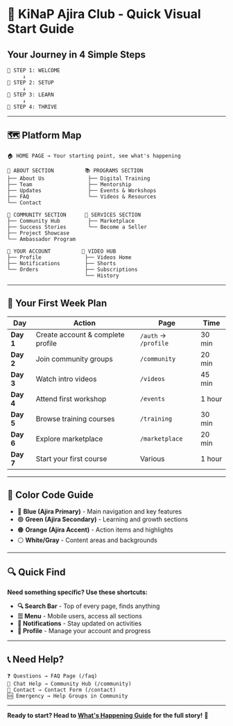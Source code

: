 # 🚀 KiNaP Ajira Club - Quick Visual Start Guide

## Your Journey in 4 Simple Steps

```
👋 STEP 1: WELCOME
     ↓
📝 STEP 2: SETUP
     ↓
🎯 STEP 3: LEARN
     ↓
🌟 STEP 4: THRIVE
```

---

## 🗺️ Platform Map

```
🏠 HOME PAGE → Your starting point, see what's happening

📖 ABOUT SECTION          📚 PROGRAMS SECTION
├── About Us              ├── Digital Training
├── Team                  ├── Mentorship  
├── Updates               ├── Events & Workshops
├── FAQ                   └── Videos & Resources
└── Contact               

👥 COMMUNITY SECTION      💼 SERVICES SECTION
├── Community Hub         ├── Marketplace
├── Success Stories       └── Become a Seller
├── Project Showcase      
└── Ambassador Program    

🔐 YOUR ACCOUNT          📱 VIDEO HUB
├── Profile              ├── Videos Home
├── Notifications        ├── Shorts
└── Orders               ├── Subscriptions
                         └── History
```

---

## 🎯 Your First Week Plan

| Day | Action | Page | Time |
|-----|--------|------|------|
| **Day 1** | Create account & complete profile | `/auth` → `/profile` | 30 min |
| **Day 2** | Join community groups | `/community` | 20 min |
| **Day 3** | Watch intro videos | `/videos` | 45 min |
| **Day 4** | Attend first workshop | `/events` | 1 hour |
| **Day 5** | Browse training courses | `/training` | 30 min |
| **Day 6** | Explore marketplace | `/marketplace` | 20 min |
| **Day 7** | Start your first course | Various | 1 hour |

---

## 🎨 Color Code Guide

- 🔵 **Blue (Ajira Primary)** - Main navigation and key features
- 🟢 **Green (Ajira Secondary)** - Learning and growth sections  
- 🟠 **Orange (Ajira Accent)** - Action items and highlights
- ⚪ **White/Gray** - Content areas and backgrounds

---

## 🔍 Quick Find

**Need something specific? Use these shortcuts:**

- **🔍 Search Bar** - Top of every page, finds anything
- **☰ Menu** - Mobile users, access all sections
- **🔔 Notifications** - Stay updated on activities
- **👤 Profile** - Manage your account and progress

---

## 📞 Need Help?

```
❓ Questions → FAQ Page (/faq)
💬 Chat Help → Community Hub (/community)
📧 Contact → Contact Form (/contact)
🆘 Emergency → Help Groups in Community
```

---

**Ready to start? Head to [What's Happening Guide](./WHATS_HAPPENING_GUIDE.md) for the full story!** 🌟
